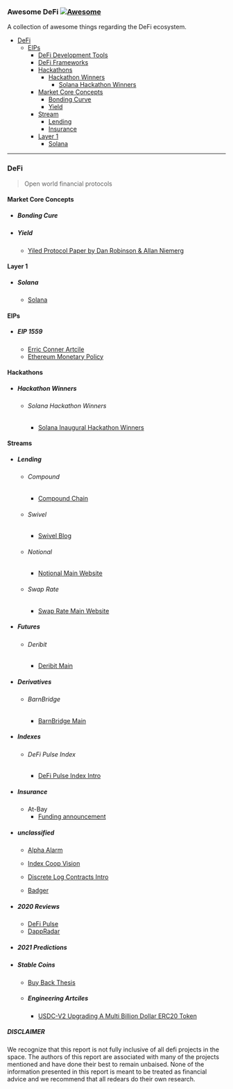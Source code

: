 ### **Awesome DeFi** [![Awesome](https://cdn.rawgit.com/sindresorhus/awesome/d7305f38d29fed78fa85652e3a63e154dd8e8829/media/badge.svg)](https://github.com/sindresorhus/awesome)

A collection of awesome things regarding the DeFi ecosystem.

- [DeFi](#defi)
  - [EIPs](#eips)
    - [DeFi Development Tools](#defi-development-tools)
    - [DeFi Frameworks](#defi-frameworks)
	- [Hackathons](#hackathons)
		- [Hackathon Winners](#hackathon-winners)
			- [Solana Hackathon Winners](#solana-hackathon-winners)
	- [Market Core Concepts](#market-core-concepts)
		- [Bonding Curve](#bonding-curve)
		- [Yield](#yield)
	- [Stream](#streams)
		- [Lending](#lending)
		- [Insurance](#insurance)
	- [Layer 1](#layer-1)
		- [Solana](#solana)
		

---

### DeFi

> Open world financial protocols

#### Market Core Concepts

- ##### Bonding Cure

- ##### Yield

	- [Yiled Protocol Paper by Dan Robinson & Allan Niemerg](https://research.paradigm.xyz/Yield.pdf)


#### Layer 1

- ##### Solana

	- [Solana](https://solana.com/developers)

#### EIPs

- ##### EIP 1559

	- [Erric Conner Artcile](https://medium.com/@eric.conner/fixing-the-ethereum-fee-market-eip-1559-9109f1c1814b)
	- [Ethereum Monetary Policy](https://medium.com/@TrustlessState/eip-1559-the-final-puzzle-piece-to-ethereums-monetary-policy-58802ab28a27)

#### Hackathons

- ##### Hackathon Winners

	- ###### Solana Hackathon Winners

		- [Solana Inaugural Hackathon Winners](https://medium.com/solana-labs/announcing-the-winners-of-solanas-inaugural-hackathon-66a280b33e6)



#### Streams

- ##### Lending

	- ###### Compound

		- [Compound Chain](https://compound.cash/)
	
	- ###### Swivel

		- [Swivel Blog](https://swivel.substack.com/)

	- ###### Notional

		- [Notional Main Website](https://notional.finance/)

	- ###### Swap Rate
		
		- [Swap Rate Main Website](https://swaprate.finance/)

- ##### Futures

	- ###### Deribit

		- [Deribit Main](https://www.deribit.com/)

- ##### Derivatives

	- ###### BarnBridge

		- [BarnBridge Main](https://barnbridge.com/)

- ##### Indexes

	- ###### DeFi Pulse Index
		
		- [DeFi Pulse Index Intro](https://defipulse.com/blog/defi-pulse-index/)

- ##### Insurance
	- At-Bay
		- [Funding announcement](https://techcrunch.com/2020/12/08/cyber-insurance-startup-at-bay-raises-34m-series-c-adds-m12-as-a-new-investor/)

- ##### unclassified

	- [Alpha Alarm](https://alphaalarm.substack.com/)

	- [Index Coop Vision](https://gov.indexcoop.com/t/an-expanded-vision-of-index-coop/358)

	- [Discrete Log Contracts Intro](https://medium.com/interdax/discreet-log-contracts-smart-contracts-for-bitcoin-d75f22d25dac)

	- [Badger](https://badger.finance/)

- ##### 2020 Reviews

	- [DeFi Pulse](https://defipulse.com/blog/2020-year-in-review/)
	- [DappRadar](https://thedefiant.substack.com/p/exclusive-defi-year-in-review-by-1f2?t)

- ##### 2021 Predictions

- ##### Stable Coins
	
	- [Buy Back Thesis](https://www.placeholder.vc/blog/2020/9/17/stop-burning-tokens-buyback-and-make-instead)

	- ##### Engineering Artciles
		
		- [USDC-V2 Upgrading A Multi Billion Dollar ERC20 Token](https://blog.coinbase.com/usdc-v2-upgrading-a-multi-billion-dollar-erc-20-token-b57cd9437096)


##### DISCLAIMER

We recognize that this report is not fully inclusive of all defi projects in the space. The authors of this report are associated with many of the projects mentioned and have done their best to remain unbaised. None of the information presented in this report is meant to be treated as financial advice and we recommend that all redears do their own research.
